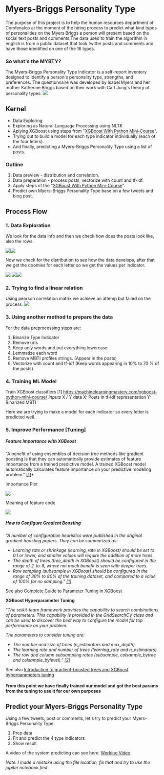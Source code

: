 # Myers-Briggs Personality Type

The purpose of this project is to help the human resources department of Comfenalco at the moment of the hiring process to predict what kind types of personalities on the Myers Briggs a person will present based on the social text posts and comments.The data used to train the algorithm in english is from a public dataset that took twitter posts and comments and have those identified on one of the 16 types.

### So what's the MYBTY?
The Myers-Briggs Personality Type Indicator is a self-report inventory designed to identify a person's personality type, strengths, and preferences. The questionnaire was developed by Isabel Myers and her mother Katherine Briggs based on their work with Carl Jung's theory of personality types.
<img src='https://pbs.twimg.com/media/DjVybLUXcAA9zc9.jpg'>


## Kernel
- Data Exploring
- Exploring as Natural Language Processing using NLTK
- Aplying XGBoost using steps from "[XGBoost With Python Mini-Course](https://machinelearningmastery.com/xgboost-python-mini-course/)".
- Trying out to build a model for each type indicator individually (each of the four leters).
- And finally, predicting a Myers-Briggs Personality Type using a list of posts.


### Outline

1. Data preview - distribution and correlation.
2. Data preparation - process posts, vectorize with count and tf-idf.
3. Apply steps of the "[XGBoost With Python Mini-Course](https://machinelearningmastery.com/xgboost-python-mini-course/)".
4. Predict own Myers-Briggs Personality Type base on a few tweets and blog post.

## Process Flow
### 1. Data Exploration
We look for the data info and then we check how does the posts look like, also the rows.

<img src='images/datainfo.png'><img src='images/datapostlist.png'>

Now we check for the distribution to see how the data develops, after that we get the doomies for each letter so we get the values per indicator.

<img src='images/DMBTI.png'>
<img src='images/headgetdoomies.png'><img src='images/DistribIndicator.png'>

### 2. Trying to find a linear relation
Using pearson correlation matrix we achieve an attemp but failed on the process.
<img src='images/pearsoncorr.png'>

### 3. Using another method to prepare the data
For the data preprocessing steps are:
1. Binarize Type Indicator
2. Remove urls
3. Keep only words and put everything lowercase
4. Lemmatize each word
5. Remove MBTI profiles strings. (Appear in the posts)
6. Vectorize with count and tf-idf (Keep words appearing in 10% to 70 % of the posts)

### 4. Training ML Model
Train XGBoost classifiers
[1] https://machinelearningmastery.com/xgboost-python-mini-course/
*Inputs*
X / Y data
X: Posts in tf-idf representation
Y: Binarized MBTI

Here we are trying to make a model for each indicator so every letter is predicted well.

### 5. Improve Performance [Tuning]
  ##### Feature Importance with XGBoost
"A benefit of using ensembles of decision tree methods like gradient boosting is that they can automatically provide estimates of feature importance from a trained predictive model. A trained XGBoost model automatically calculates feature importance on your predictive modeling problem." [[1]](https://machinelearningmastery.com/xgboost-python-mini-course/)*

Importance Plot

<img src='images/featureimp.png'>


Meaning of feature code

<img src='images/featuremean.png'>

  ##### How to Configure Gradient Boosting

  *"A number of configuration heuristics were published in the original gradient boosting papers. 
  They can be summarized as:*

  - *Learning rate or shrinkage (learning_rate in XGBoost) should be set to 0.1 or lower, and smaller values will require the addition of more trees.*
  - *The depth of trees (tree_depth in XGBoost) should be configured in the range of 2-to-8, where not much benefit is seen with deeper trees.*
  - *Row sampling (subsample in XGBoost) should be configured in the range of 30% to 80% of the training dataset, and compared to a value of 100% for no sampling." [[1]](https://machinelearningmastery.com/xgboost-python-mini-course/)*

  See also [Complete Guide to Parameter Tuning in XGBoost](https://www.analyticsvidhya.com/blog/2016/03/complete-guide-parameter-tuning-xgboost-with-codes-python/)


**XGBoost Hyperparameter Tuning**

*"The scikit-learn framework provides the capability to search combinations of parameters. This capability is provided in the GridSearchCV class and can be used to discover the best way to configure the model for top performance on your problem.*    

*The parameters to consider tuning are:*
- *The number and size of trees (n_estimators and max_depth).*
- *The learning rate and number of trees (learning_rate and n_estimators).*
- *The row and column subsampling rates (subsample, colsample_bytree and colsample_bylevel)." [[2]](https://machinelearningmastery.com/xgboost-python-mini-course/)*
    
See also [Introduction to gradient-boosted trees and XGBoost hyperparameters tuning](https://www.apprendimentoautomatico.it/en/introduction-to-gradient-boosted-trees-and-xgboost-hyperparameters-tuning-with-python/)

#### From this point we have finally trained our model and got the best params from the tuning to use it for our own purposes 

## Predict your Myers-Briggs Personality Type

Using a few tweets, post or comments, let's try to predict your Myers-Briggs Personality Type.

1. Prep data
2. Fit and predict the 4 type indicators
3. Show result

A video of the system predicting can see here: [Working Video](https://github.com/jpmarint/intelligentsystems2020/blob/main/projects/MBTY/Using%20MBTY.mp4)

*Note: I made a mistake using the file location, fix that and try to use the jupiter notebook first.*
